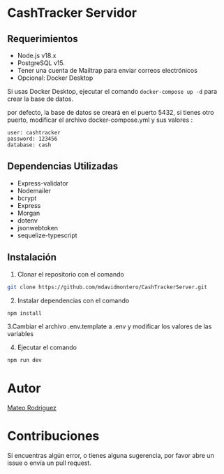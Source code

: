 # CashTracker Servidor

## Requerimientos

- Node.js v18.x
- PostgreSQL v15.
- Tener una cuenta de Mailtrap para enviar correos electrónicos
- Opcional: Docker Desktop

Si usas Docker Desktop, ejecutar el comando `docker-compose up -d` para crear la base de datos.

por defecto, la base de datos se creará en el puerto 5432, si tienes otro puerto, modificar el archivo docker-compose.yml
y sus valores :

```
user: cashtracker
password: 123456
database: cash
```

## Dependencias Utilizadas

- Express-validator
- Nodemailer
- bcrypt
- Express
- Morgan
- dotenv
- jsonwebtoken
- sequelize-typescript

## Instalación

1. Clonar el repositorio con el comando

```bash
git clone https://github.com/mdavidmontero/CashTrackerServer.git
```

2. Instalar dependencias con el comando

```bash
npm install
```

3.Cambiar el archivo .env.template a .env y modificar los valores de las variables

4. Ejecutar el comando

```bash
npm run dev
```

# Autor

[Mateo Rodriguez](https://github.com/mdavidmontero)

# Contribuciones

Si encuentras algún error, o tienes alguna sugerencia, por favor abre un issue o envía un pull request.
